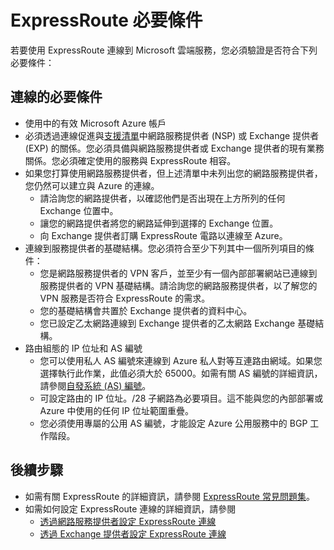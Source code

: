 <properties
   pageTitle="ExpressRoute 應用的必要條件"
   description="本頁面提供在訂購 ExpressRoute 電路之前必須符合的需求清單。"
   documentationCenter="na"
   services="expressroute"
   authors="cherylmc"
   manager="adinah"
   editor="tysonn"/>
<tags
   ms.service="expressroute"
   ms.devlang="na"
   ms.topic="get-started-article" 
   ms.tgt_pltfrm="na"
   ms.workload="infrastructure-services"
   ms.date="05/06/2015"
   ms.author="cherylmc"/>


# ExpressRoute 必要條件  

若要使用 ExpressRoute 連線到 Microsoft 雲端服務，您必須驗證是否符合下列必要條件：

## 連線的必要條件

- 使用中的有效 Microsoft Azure 帳戶
- 必須透過連線促進與[支援清單](expressroute-locations.md)中網路服務提供者 (NSP) 或 Exchange 提供者 (EXP) 的關係。您必須具備與網路服務提供者或 Exchange 提供者的現有業務關係。您必須確定使用的服務與 ExpressRoute 相容。
- 如果您打算使用網路服務提供者，但上述清單中未列出您的網路服務提供者，您仍然可以建立與 Azure 的連線。
	- 請洽詢您的網路提供者，以確認他們是否出現在上方所列的任何 Exchange 位置中。
	- 讓您的網路提供者將您的網路延伸到選擇的 Exchange 位置。
	- 向 Exchange 提供者訂購 ExpressRoute 電路以連線至 Azure。
- 連線到服務提供者的基礎結構。您必須符合至少下列其中一個所列項目的條件：
	- 您是網路服務提供者的 VPN 客戶，並至少有一個內部部署網站已連線到服務提供者的 VPN 基礎結構。請洽詢您的網路服務提供者，以了解您的 VPN 服務是否符合 ExpressRoute 的需求。
	- 您的基礎結構會共置於 Exchange 提供者的資料中心。
	- 您已設定乙太網路連線到 Exchange 提供者的乙太網路 Exchange 基礎結構。
- 路由組態的 IP 位址和 AS 編號
	- 您可以使用私人 AS 編號來連線到 Azure 私人對等互連路由網域。如果您選擇執行此作業，此值必須大於 65000。如需有關 AS 編號的詳細資訊，請參閱[自發系統 (AS) 編號](http://www.iana.org/assignments/as-numbers/as-numbers.xhtml)。
	- 可設定路由的 IP 位址。/28 子網路為必要項目。這不能與您的內部部署或 Azure 中使用的任何 IP 位址範圍重疊。
	- 您必須使用專屬的公用 AS 編號，才能設定 Azure 公用服務中的 BGP 工作階段。

## 後續步驟

- 如需有關 ExpressRoute 的詳細資訊，請參閱 [ExpressRoute 常見問題集](expressroute-faqs.md)。
- 如需如何設定 ExpressRoute 連線的詳細資訊，請參閱
	- [透過網路服務提供者設定 ExpressRoute 連線](expressroute-configuring-nsps.md)
	- [透過 Exchange 提供者設定 ExpressRoute 連線](expressroute-configuring-exps.md)
 

<!---HONumber=July15_HO2-->